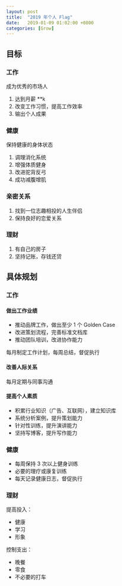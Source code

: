 ```yaml
---
layout: post
title:  "2019 年个人 Flag"
date:   2019-01-09 01:02:00 +0800
categories: [Grow]
---
```


## 目标

### 工作

成为优秀的市场人

1. 达到月薪 **k
2. 改变工作习惯，提高工作效率
3. 输出个人成果

### 健康

保持健康的身体状态

1. 调理消化系统
2. 增强体质健身
2. 改进驼背反弓
3. 成功减腹增肌

### 亲密关系

1. 找到一位志趣相投的人生伴侣
2. 保持良好的恋爱关系

### 理财

1. 有自己的房子
2. 坚持记账，存钱还贷

## 具体规划

### 工作

#### 做出工作业绩

* 推动品牌工作，做出至少 1 个 Golden Case
* 改进策划流程，完善标准文档库
* 推动团队培训，改进协作能力

每月制定工作计划，每周总结，督促执行

#### 改善人际关系

每月定期与同事沟通

#### 提高个人素质

* 积累行业知识（广告、互联网），建立知识库
* 系统分析案例，提升策划能力
* 针对性训练，提升演讲能力
* 坚持写博客，提升写作能力

### 健康

* 每周保持 3 次以上健身训练
* 必要的理疗或康复训练
* 每天记录健康日志，督促执行

### 理财

提高投入：

* 健康
* 学习
* 形象

控制支出：

* 晚餐
* 零食
* 不必要的打车

